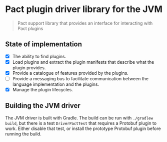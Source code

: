 # Pact plugin driver library for the JVM
> Pact support library that provides an interface for interacting with Pact plugins

## State of implementation

* [X] The ability to find plugins.
* [X] Load plugins and extract the plugin manifests that describe what the plugin provides.
* [X] Provide a catalogue of features provided by the plugins.
* [ ] Provide a messaging bus to facilitate communication between the language implementation and the plugins.
* [X] Manage the plugin lifecycles.

## Building the JVM driver

The JVM driver is built with Gradle. The build can be run with `./gradlew build`, but there is a test `DriverPactTest`
that requires a Protobuf plugin to work. Either disable that test, or install the prototype Protobuf plugin before
running the build.

